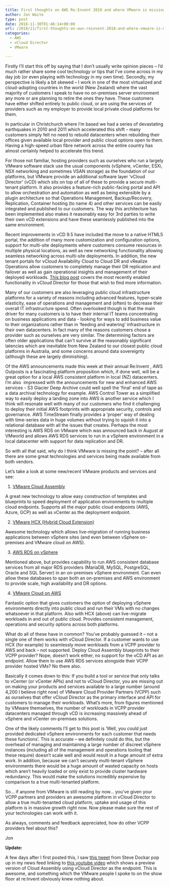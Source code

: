 ```yaml
---
title: First thoughts on AWS Re:Invent 2018 and where VMware is missing the point
author: Jon Waite
type: post
date: 2018-11-30T01:46:14+00:00
url: /2018/11/first-thoughts-on-aws-reinvent-2018-and-where-vmware-is-missing-the-point/
categories:
  - AWS
  - vCloud Director
  - VMware

---
```

Firstly I’ll start this off by saying that I don’t usually write opinion pieces – I’d much rather share some cool technology or tips that I’ve come across in my day job (or even playing with technology in my own time). Secondly, my perspective is likely a bit skewed – I work in one of the most virtualized and cloud-adopting countries in the world (New Zealand) where the vast majority of customers I speak to have no on-premises server environment any more or are planning to retire the ones they have. These customers have either shifted entirely to public cloud, or are using the services of providers such as my employer to provide local private cloud platforms for them.

In particular in Christchurch where I’m based we had a series of devastating earthquakes in 2010 and 2011 which accelerated this shift – many customers simply felt no need to rebuild datacenters when rebuilding their offices given available local provider and public cloud options open to them. Having a high-speed urban fibre network across the entire country has almost certainly helped to accelerate this trend.

For those not familiar, hosting providers such as ourselves who run a largely VMware software stack use the usual components (vSphere, vCenter, ESXi, NSX networking and sometimes VSAN storage) as the foundation of our platforms, but VMware provide an additional software layer ‘vCloud Director’ (vCD) which sits on top of all of these to provide a secure multi-tenant platform. It also provides a feature-rich public-facing portal and API to allow orchestration and automation as well as being extensible by a plugin architecture so that Operations Management, Backup/Recovery, Replication, Container hosting (to name 4) and other services can be easily integrated and published to our customers. The way this architecture has been implemented also makes it reasonably easy for 3rd parties to write their own vCD extensions and have these seamlessly published into the same environment.

Recent improvements in vCD 9.5 have included the move to a native HTML5 portal, the addition of many more customization and configuration options, support for multi-site deployments where customers consume resources in multiple physical locations, as well as new networking functionality allowing seamless networking across multi-site deployments. In addition, the new tenant portals for vCloud Availability Cloud to Cloud DR and vRealize Operations allow customers to completely manage their DR replication and failover as well as gain operational insights and management of their deployed workloads. <a href="https://blogs.vmware.com/vcloud/2018/11/vmware-vcloud-director-9-5-the-new-features-in-detail.html" target="_blank" rel="noopener" class="broken_link">This blog post</a> covers the most recently enabled functionality in vCloud Director for those that wish to find more information.

Many of our customers are also leveraging public cloud infrastructure platforms for a variety of reasons including advanced features, hyper-scale elasticity, ease of operations and management and (often) to decrease their overall IT infrastructure spend. Often overlooked though is that the main driver for many customers is to have their internal IT teams concentrating on business applications and data - looking for ways to add business value to their organizations rather than in ‘feeding and watering’ infrastructure in their own datacenters. In fact many of the reasons customers chose a provider such as ourselves are very similar. The determining factors are often older applications that can’t survive at the reasonably significant latencies which are inevitable from New Zealand to our closest public cloud platforms in Australia, and some concerns around data sovereignty (although these are largely diminishing).

Of the AWS announcements made this week at their annual Re:Invent , AWS Outposts is a fascinating platform proposition which, if done well, will be a great option for a local AWS consistent platform in local (NZ) datacenters. I’m also  impressed with the announcements for new and enhanced AWS services - S3 Glacier Deep Archive could well spell the ‘final’ end of tape as a data archival technology for example. AWS Control Tower as a simplified way to easily deploy a landing zone into AWS is another service which I think will resonate well with many of our customers who find it challenging to deploy their initial AWS footprints with appropriate security, controls and governance. AWS TimeStream finally provides a ‘proper’ way of dealing with time-series data in huge volumes without trying to squish it into a relational database with all the issues that creates. Perhaps the most interesting is AWS RDS on VMware which was announced back in August at VMworld and allows AWS RDS services to run in a vSphere environment in a local datacenter with support for data replication and DR.

So with all that said, why do I think VMware is missing the point? – after all there are some great technologies and services being made available from both vendors.

Let’s take a look at some new/recent VMware products and services and see:

1) <a href="https://blogs.vmware.com/management/2018/08/introducing-cloud-automation.html" target="_blank" rel="noopener">VMware Cloud Assembly</a>

A great new technology to allow easy construction of templates and blueprints to speed deployment of application environments to multiple cloud endpoints. Supports all the major public cloud endpoints (AWS, Azure, GCP) as well as vCenter as the deployment endpoint.

2) <a href="https://cloud.vmware.com/vmware-hcx" target="_blank" rel="noopener">VMware HCX (Hybrid Cloud Extension)</a>

Awesome technology which allows live-migration of running business applications between vSphere sites (and even between vSphere on-premises and VMware cloud on AWS).

3) <a href="https://aws.amazon.com/rds/vmware/" target="_blank" rel="noopener">AWS RDS on vSphere</a>

Mentioned above, but provides capability to run AWS consistent database services from all major RDS providers (MariaDB, MySQL, PostgreSQL, Oracle and SQL Server) in an on-premises vSphere environment. Can even allow these databases to span both an on-premises and AWS environment to provide scale, high availability and DR options.

4) <a href="https://cloud.vmware.com/vmc-aws" target="_blank" rel="noopener">VMware Cloud on AWS</a>

Fantastic option that gives customers the option of deploying vSphere environments directly into public cloud and run their VMs with no changes whatsoever in that platform. Also with HCX (above) can live-migrate workloads in and out of public cloud. Provides consistent management, operations and security options across both platforms.

What do all of these have in common? You’ve probably guessed it – not a single one of them works with vCloud Director. If a customer wants to use HCX (for example) to seamlessly move workloads from a VCPP provider to AWS and back – not supported. Deploy Cloud Assembly blueprints to their VCPP provider? Nope, doesn’t work either, no support for the vCD API as an endpoint. Allow them to use AWS RDS services alongside their VCPP provider hosted VMs? No there also.

Basically it comes down to this: If you build a tool or service that only talks to vCenter (or vCenter APIs) and not to vCloud Director, you are missing out on making your products and services available to a large number (around 4,200 I believe right now) of VMware Cloud Provider Partners (VCPP) such as ourselves that offer vCloud Director as the primary interface and API for customers to manage their workloads. What’s more, from figures mentioned by VMware themselves, the number of workloads in VCPP provider datacenters managed through vCD is increasing massively ahead of vSphere and vCenter on-premises solutions.

One of the likely comments I’ll get to this post is ‘Well, you could just provided dedicated vSphere environments for each customer that needs these functions’. This is accurate – we definitely could do this, but the overhead of managing and maintaining a large number of discreet vSphere instances (including all of the management and operations tooling that these require) doesn’t scale well and would result in a huge amount of extra work. In addition, because we can’t securely multi-tenant vSphere environments there would be a huge amount of wasted capacity on hosts which aren’t heavily loaded or only exist to provide cluster hardware redundancy. This would make the solutions incredibly expensive by comparison to a true multi-tenanted platform.

So… if anyone from VMware is still reading by now… you’ve given your VCPP partners and providers an awesome platform in vCloud Director to allow a true multi-tenanted cloud platform, uptake and usage of this platform is in massive growth right now. Now please make sure the rest of your technologies can work with it.

As always, comments and feedback appreciated, how do other VCPP providers feel about this?

Jon

**Update:**

A few days after I first posted this, I saw [this tweet][1] from Steve Dockar pop up in my news feed linking to [this youtube video][2] which shows a preview version of Cloud Assembly using vCloud Director as the endpoint. This is awesome, and something which the VMware people I spoke to on the show floor at re:Invent obviously knew nothing about.

 [1]: https://twitter.com/SteveDockar/status/1070021374696136704
 [2]: https://www.youtube.com/watch?v=gJeJk_8kjzg